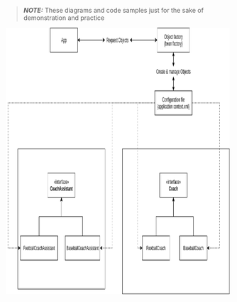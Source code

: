 > **_NOTE:_** These diagrams and code samples just for the sake of demonstration and practice

<img src="./diagrams/class-structure.png" width="100%" height="600">
